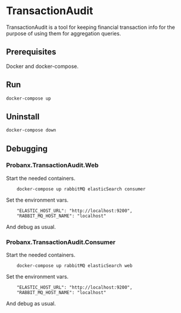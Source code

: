 # TransactionAudit

TransactionAudit is a tool for keeping financial transaction info for the purpose of using them for aggregation queries.

## Prerequisites
Docker and docker-compose.

## Run

```bash
docker-compose up
```

## Uninstall

```bash
docker-compose down
```

## Debugging
### Probanx.TransactionAudit.Web
Start the needed containers.
```
    docker-compose up rabbitMQ elasticSearch consumer
```

Set the environment vars.
```
    "ELASTIC_HOST_URL": "http://localhost:9200",
    "RABBIT_MQ_HOST_NAME": "localhost"
```

And debug as usual.

### Probanx.TransactionAudit.Consumer
Start the needed containers.
```
    docker-compose up rabbitMQ elasticSearch web
```

Set the environment vars.
```
    "ELASTIC_HOST_URL": "http://localhost:9200",
    "RABBIT_MQ_HOST_NAME": "localhost"
```

And debug as usual.
